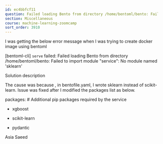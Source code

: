 ```yaml
---
id: ec4bbfcf11
question: Failed loading Bento from directory /home/bentoml/bento: Failed to import module "service": No module named 'sklearn'
section: Miscellaneous
course: machine-learning-zoomcamp
sort_order: 3910
---
```


I was getting the below error message when I was trying to create docker image using bentoml

[bentoml-cli] `serve` failed: Failed loading Bento from directory /home/bentoml/bento: Failed to import module "service": No module named 'sklearn'

Solution description

The cause was because , in bentofile.yaml, I wrote sklearn instead of scikit-learn. Issue was fixed after I modified the packages list as below.

packages: # Additional pip packages required by the service

- xgboost

- scikit-learn

- pydantic

Asia Saeed


